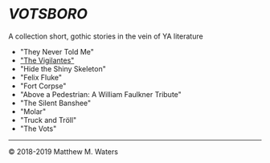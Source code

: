# *VOTSBORO*
A collection short, gothic stories in the vein of YA literature

- "They Never Told Me"
- ["The Vigilantes"](https://github.com/MattTheBobcat/VOTSBORO/blob/master/Vidges.pdf)
- "Hide the Shiny Skeleton"
- "Felix Fluke"
- "Fort Corpse"
- "Above a Pedestrian: A William Faulkner Tribute"
- "The Silent Banshee"
- "Molar"
- "Truck and Tröll"
- "The Vots"


***

© 2018-2019 Matthew M. Waters
